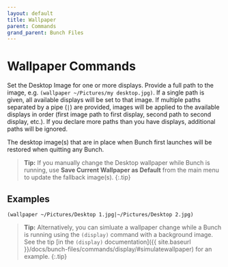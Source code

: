 ```yaml
---
layout: default
title: Wallpaper
parent: Commands
grand_parent: Bunch Files
---
```

# Wallpaper Commands

Set the Desktop Image for one or more displays. Provide a full path to the image, e.g. `(wallpaper ~/Pictures/my desktop.jpg)`. If a single path is given, all available displays will be set to that image. If multiple paths separated by a pipe (`|`) are provided, images will be applied to the available displays in order (first image path to first display, second path to second display, etc.). If you declare more paths than you have displays, additional paths will be ignored. 

The desktop image(s) that are in place when Bunch first launches will be restored when quitting any Bunch. 

> __Tip:__ If you manually change the Desktop wallpaper while Bunch is running, use __Save Current Wallpaper as Default__ from the main menu to update the fallback image(s).
{:.tip}

## Examples

```
(wallpaper ~/Pictures/Desktop 1.jpg|~/Pictures/Desktop 2.jpg)
```

> __Tip:__ Alternatively, you can simluate a wallpaper change while a Bunch is running using the `(display)` command with a background image. See the tip [in the `(display)` documentation]({{ site.baseurl }}/docs/bunch-files/commands/display/#simulatewallpaper) for an example.
{:.tip}
